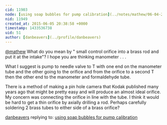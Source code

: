 ```yaml
---
cid: 11903
node: [using soap bubbles for pump calibration](../notes/mathew/06-04-2015/using-soap-bubbles-for-pump-calibration)
nid: 11949
created_at: 2015-06-05 20:38:58 +0000
timestamp: 1433536738
uid: 51
author: [danbeavers](../profile/danbeavers)
---
```


[@mathew](/profile/mathew) What do you mean by " small control orifice into a brass rod and put it at the intake"?  I hope you are thinking manometer  . . .

What I suggest is pump to needle valve to T with one end on the manometer tube and the other going to the orifice and from the orifice to a second T then the other end to the manometer and formaldehyde tube.

There is a method of making a pin hole camera that Kodak published many years ago that might be pretty easy and will produce an almost ideal orifice.  My concern was connecting the orifice in line with the tube.  I think it would be hard to get a thin orifice by axially drilling a rod.  Perhaps carefully soldering 2 brass tubes to either side of a brass orifice?

[danbeavers](../profile/danbeavers) replying to: [using soap bubbles for pump calibration](../notes/mathew/06-04-2015/using-soap-bubbles-for-pump-calibration)

